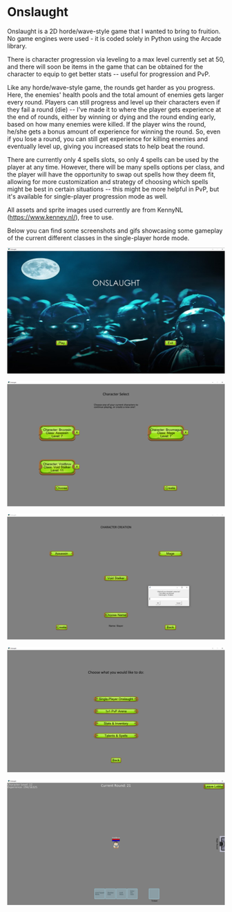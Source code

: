 # Onslaught
Onslaught is a 2D horde/wave-style game that I wanted to bring to fruition.  No game engines were used - it is coded solely in Python using the Arcade library.

There is character progression via leveling to a max level currently set at 50, and there will soon be items in the game that can be obtained for the character to equip to get better stats -- useful for progression and PvP.

Like any horde/wave-style game, the rounds get harder as you progress.  Here, the enemies' health pools and the total amount of enemies gets larger every round.  Players can still progress and level up their characters even if they fail a round (die) -- I've made it to where the player gets experience at the end of rounds, either by winning or dying and the round ending early, based on how many enemies were killed.  If the player wins the round, he/she gets a bonus amount of experience for winning the round.  So, even if you lose a round, you can still get experience for killing enemies and eventually level up, giving you increased stats to help beat the round.

There are currently only 4 spells slots, so only 4 spells can be used by the player at any time.  However, there will be many spells options per class, and the player will have the opportunity to swap out spells how they deem fit, allowing for more customization and strategy of choosing which spells might be best in certain situations -- this might be more helpful in PvP, but it's available for single-player progression mode as well.


All assets and sprite images used currently are from KennyNL (https://www.kenney.nl/), free to use.


Below you can find some screenshots and gifs showcasing some gameplay of the current different classes in the single-player horde mode.


![](/images/main_screen.PNG)

![](/images/character_select.PNG)

![](/images/character_creation.PNG)

![](/images/options_menu.PNG)

![](/images/pregame_lobby.PNG)
